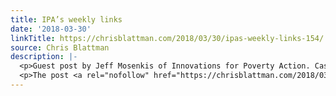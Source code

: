 ```yaml
---
title: IPA’s weekly links
date: '2018-03-30'
linkTitle: https://chrisblattman.com/2018/03/30/ipas-weekly-links-154/
source: Chris Blattman
description: |-
  <p>Guest post by Jeff Mosenkis of Innovations for Poverty Action. Cash transfers have been all the rage but now that longer-term data is coming in, Berk Ozler suggests that one-time grants may not be a panacea. A new AER article looking at &#8230; <a href="https://chrisblattman.com/2018/03/30/ipas-weekly-links-154/">Continue reading <span class="meta-nav">&#8594;</span></a></p>
  <p>The post <a rel="nofollow" href="https://chrisblattman.com/2018/03/30/ipas-weekly-links-154/">IPA&#8217;s weekly lin
---
```

